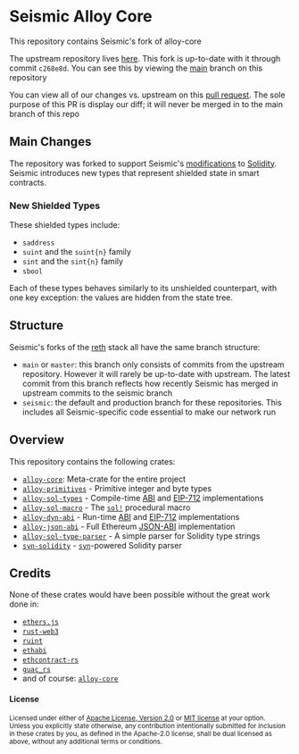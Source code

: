 # Seismic Alloy Core

This repository contains Seismic's fork of alloy-core

The upstream repository lives [here](https://github.com/alloy-rs/alloy-core). This fork is up-to-date with it through commit `c268e8d`. You can see this by viewing the [main](https://github.com/SeismicSystems/seismic-alloy-core/tree/main) branch on this repository

You can view all of our changes vs. upstream on this [pull request](https://github.com/SeismicSystems/seismic-alloy-core/pull/30). The sole purpose of this PR is display our diff; it will never be merged in to the main branch of this repo

## Main Changes

The repository was forked to support Seismic's [modifications](https://github.com/SeismicSystems/seismic-solidity) to [Solidity](https://github.com/ethereum/solidity). Seismic introduces new types that represent shielded state in smart contracts.

### New Shielded Types

These shielded types include:

- `saddress`
- `suint` and the `suint{n}` family
- `sint` and the `sint{n}` family
- `sbool`  

Each of these types behaves similarly to its unshielded counterpart, with one key exception: the values are hidden from the state tree.

## Structure

Seismic's forks of the [reth](https://github.com/paradigmxyz/reth) stack all have the same branch structure:
- `main` or `master`: this branch only consists of commits from the upstream repository. However it will rarely be up-to-date with upstream. The latest commit from this branch reflects how recently Seismic has merged in upstream commits to the seismic branch
- `seismic`: the default and production branch for these repositories. This includes all Seismic-specific code essential to make our network run

## Overview

This repository contains the following crates:

- [`alloy-core`]: Meta-crate for the entire project
- [`alloy-primitives`] - Primitive integer and byte types
- [`alloy-sol-types`] - Compile-time [ABI] and [EIP-712] implementations
- [`alloy-sol-macro`] - The [`sol!`] procedural macro
- [`alloy-dyn-abi`] - Run-time [ABI] and [EIP-712] implementations
- [`alloy-json-abi`] - Full Ethereum [JSON-ABI] implementation
- [`alloy-sol-type-parser`] - A simple parser for Solidity type strings
- [`syn-solidity`] - [`syn`]-powered Solidity parser

[`alloy-core`]: https://github.com/SeismicSystems/alloy-core/tree/seismic/crates/core
[`alloy-primitives`]: https://github.com/SeismicSystems/alloy-core/tree/seismic/crates/primitives
[`alloy-sol-types`]: https://github.com/SeismicSystems/alloy-core/tree/seismic/crates/sol-types
[`alloy-sol-macro`]: https://github.com/SeismicSystems/alloy-core/tree/seismic/crates/sol-macro
[`alloy-dyn-abi`]: https://github.com/SeismicSystems/alloy-core/tree/seismic/crates/dyn-abi
[`alloy-json-abi`]: https://github.com/SeismicSystems/alloy-core/tree/seismic/crates/json-abi
[`alloy-sol-type-parser`]: https://github.com/SeismicSystems/alloy-core/tree/seismic/crates/sol-type-parser
[`syn-solidity`]: https://github.com/SeismicSystems/alloy-core/tree/seismic/crates/syn-solidity
[JSON-ABI]: https://docs.soliditylang.org/en/latest/abi-spec.html#json
[ABI]: https://docs.soliditylang.org/en/latest/abi-spec.html
[EIP-712]: https://eips.ethereum.org/EIPS/eip-712
[`sol!`]: https://docs.rs/alloy-sol-macro/latest/alloy_sol_macro/macro.sol.html
[`syn`]: https://github.com/dtolnay/syn

## Credits

None of these crates would have been possible without the great work done in:

- [`ethers.js`](https://github.com/ethers-io/ethers.js/)
- [`rust-web3`](https://github.com/tomusdrw/rust-web3/)
- [`ruint`](https://github.com/recmo/uint)
- [`ethabi`](https://github.com/rust-ethereum/ethabi)
- [`ethcontract-rs`](https://github.com/gnosis/ethcontract-rs/)
- [`guac_rs`](https://github.com/althea-net/guac_rs/)
- and of course: [`alloy-core`](https://github.com/alloy-rs/alloy-core/)

#### License

<sup>
Licensed under either of <a href="LICENSE-APACHE">Apache License, Version
2.0</a> or <a href="LICENSE-MIT">MIT license</a> at your option.
</sup>

<br>

<sub>
Unless you explicitly state otherwise, any contribution intentionally submitted
for inclusion in these crates by you, as defined in the Apache-2.0 license,
shall be dual licensed as above, without any additional terms or conditions.
</sub>
